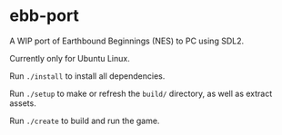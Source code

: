 # ebb-port
A WIP port of Earthbound Beginnings (NES) to PC using SDL2.

Currently only for Ubuntu Linux.

Run `./install` to install all dependencies.

Run `./setup` to make or refresh the `build/` directory, as well as extract assets.

Run `./create` to build and run the game.
